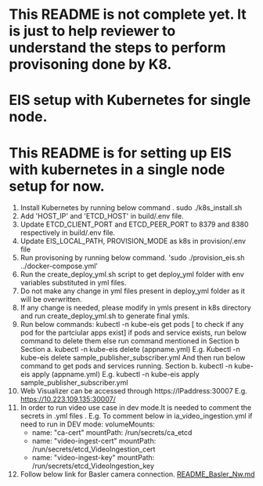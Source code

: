 # This README is not complete yet. It is just to help reviewer to understand the steps to perform provisoning done by K8.

# EIS setup with Kubernetes for single node.
# This README is for setting up EIS with kubernetes in a single node setup for now.
1. Install Kubernetes by running below command . 
   sudo ./k8s_install.sh
2. Add 'HOST_IP' and 'ETCD_HOST' in build/.env file.
3. Update ETCD_CLIENT_PORT and ETCD_PEER_PORT to 8379 and 8380 respectively in build/.env file.
3. Update EIS_LOCAL_PATH, PROVISION_MODE as k8s in provision/.env file
4. Run provisoning by running below command.
      'sudo ./provision_eis.sh ../docker-compose.yml'
5. Run the create_deploy_yml.sh script to get deploy_yml folder with env variables substituted in yml files.
6. Do not make any change in yml files present in deploy_yml folder as it will be overwritten.
7. If any change is needed, please modify in ymls present in k8s directory and run create_deploy_yml.sh to generate final ymls.
8. Run below commands:
   kubectl -n kube-eis get pods [ to check if any pod for the partciular apps exist]
   if pods and service exists, run below command to delete them else run command mentioned in Section b
   Section a. kubectl -n kube-eis delete (appname.yml)
   E.g. Kubectl -n kube-eis delete sample_publisher_subscriber.yml
   And then run below command to get pods and services running.
   Section b. kubectl -n kube-eis apply (appname.yml)
   E.g. kubectl -n kube-eis apply sample_publisher_subscriber.yml
9. Web Visualizer can be accessed through https://IPaddress:30007
   E.g. https://10.223.109.135:30007/
10. In order to run video use case in dev mode.It is needed to comment the secrets in .yml files .
E.g. To comment below in ia_video_ingestion.yml if need to run in DEV mode:
  volumeMounts:
    - name: "ca-cert"
      mountPath: /run/secrets/ca_etcd
    - name: "video-ingest-cert"
      mountPath: /run/secrets/etcd_VideoIngestion_cert
    - name: "video-ingest-key"
      mountPath: /run/secrets/etcd_VideoIngestion_key
11. Follow below link for Basler camera connection.
[README_Basler_Nw.md](README_Basler_Nw.md)
